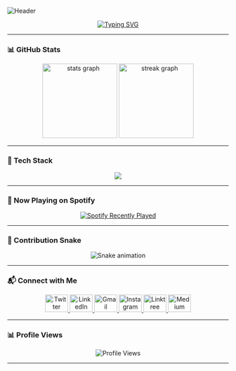 ![Header](https://github.com/manisense/manisense/blob/main/header.png)

<p align="center">
  <a href="https://git.io/typing-svg">
    <img src="https://readme-typing-svg.herokuapp.com?font=Fira+Code&size=24&duration=1500&pause=500&color=fdb74e&center=true&vCenter=true&lines=Hi,+I'm+ManiSense;A+Full-Stack+Developer;AI+Enthusiast+%26+Blogger" alt="Typing SVG"/>
  </a>
</p>

---

### 📊 GitHub Stats
<p align="center">
  <img src="https://github-readme-stats.vercel.app/api?username=manisense&show_icons=true&include_all_commits=true&count_private=true&theme=vision-friendly-dark&hide_border=true" height="170" alt="stats graph" />
  <img src="https://github-readme-streak-stats-salesp07.vercel.app?user=manisense&theme=elegant&hide_border=true" height="170" alt="streak graph" />
</p>

---

### 🚀 Tech Stack

<p align="center">
  <img src="https://skillicons.dev/icons?i=js,ts,react,next,nodejs,express,mongodb,redux,tailwind,html,css,bootstrap,python,cpp,java,mysql,postgres,aws,git,github,figma,docker,kubernetes,linux,vscode,nginx,redis,arduino,jenkins,bash&theme=dark" />
</p>

---

### 🎵 Now Playing on Spotify
<p align="center">
  <a href="https://open.spotify.com/user/31hzv3fqse46at25db5fzzu6k64q">
    <img src="https://spotify-recently-played-readme.vercel.app/api?user=31hzv3fqse46at25db5fzzu6k64q&count=3&unique=false" alt="Spotify Recently Played"/>
  </a>
</p>

---

### 🐍 Contribution Snake
<p align="center">
  <img src="https://raw.githubusercontent.com/manisense/manisense/output/snake.svg" alt="Snake animation"/>
</p>

---

### 📬 Connect with Me
<p align="center">
  <a href="https://x.com/manisense" target="_blank">
    <img src="https://raw.githubusercontent.com/maurodesouza/profile-readme-generator/master/src/assets/icons/social/twitter/default.svg" width="52" height="40" alt="Twitter" />
  </a>
  <a href="https://www.linkedin.com/in/manisense/" target="_blank">
    <img src="https://raw.githubusercontent.com/maurodesouza/profile-readme-generator/master/src/assets/icons/social/linkedin/default.svg" width="52" height="40" alt="LinkedIn" />
  </a>
  <a href="mailto:manisense@gmail.com" target="_blank">
    <img src="https://raw.githubusercontent.com/maurodesouza/profile-readme-generator/master/src/assets/icons/social/gmail/default.svg" width="52" height="40" alt="Gmail" />
  </a>
  <a href="https://instagram.com/manisense" target="_blank">
    <img src="https://raw.githubusercontent.com/maurodesouza/profile-readme-generator/master/src/assets/icons/social/instagram/default.svg" width="52" height="40" alt="Instagram" />
  </a>
  <a href="https://hothead.vercel.app" target="_blank">
    <img src="https://raw.githubusercontent.com/maurodesouza/profile-readme-generator/master/src/assets/icons/social/linktree/default.svg" width="52" height="40" alt="Linktree" />
  </a>
  <a href="https://medium.com/@manisense" target="_blank">
    <img src="https://raw.githubusercontent.com/maurodesouza/profile-readme-generator/master/src/assets/icons/social/medium/default.svg" width="52" height="40" alt="Medium" />
  </a>
</p>

---

### 📊 Profile Views
<p align="center">
  <img src="https://profile-counter.glitch.me/manisense/count.svg?" alt="Profile Views" />
</p>

---
